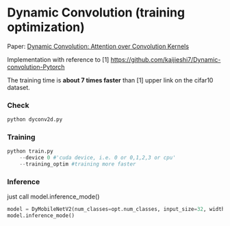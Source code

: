 # Dynamic Convolution (training optimization)

Paper: [Dynamic Convolution: Attention over Convolution Kernels](https://arxiv.org/pdf/1912.03458.pdf)


Implementation with reference to [1] https://github.com/kaijieshi7/Dynamic-convolution-Pytorch

The training time is __about 7 times faster__ than [1] upper link on the cifar10 dataset.

### Check
```python
python dyconv2d.py
```

### Training
```python
python train.py 
    --device 0 #'cuda device, i.e. 0 or 0,1,2,3 or cpu'
    --training_optim #training more faster
```

### Inference
just call model.inference_mode()
```python
model = DyMobileNetV2(num_classes=opt.num_classes, input_size=32, width_mult=1.)
model.inference_mode()
```